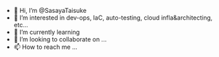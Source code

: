 - 👋 Hi, I’m @SasayaTaisuke
- 👀 I’m interested in dev-ops, IaC, auto-testing, cloud infla&architecting, etc...
- 🌱 I’m currently learning 
- 💞️ I’m looking to collaborate on ...
- 📫 How to reach me ... 

<!---
SasayaTaisuke/SasayaTaisuke is a ✨ special ✨ repository because its `README.md` (this file) appears on your GitHub profile.
You can click the Preview link to take a look at your changes.
--->
